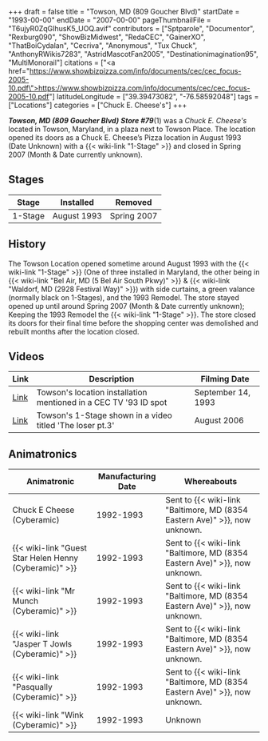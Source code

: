 +++
draft = false
title = "Towson, MD (809 Goucher Blvd)"
startDate = "1993-00-00"
endDate = "2007-00-00"
pageThumbnailFile = "T6ujyR0ZqGIhusK5_UOQ.avif"
contributors = ["Sptparole", "Documentor", "Rexburg090", "ShowBizMidwest", "RedaCEC", "GainerXO", "ThatBoiCydalan", "Cecriva", "Anonymous", "Tux Chuck", "AnthonyRWikis7283", "AstridMascotFan2005", "Destinationimagination95", "MultiMonorail"]
citations = ["<a href=\"https://www.showbizpizza.com/info/documents/cec/cec_focus-2005-10.pdf\">https://www.showbizpizza.com/info/documents/cec/cec_focus-2005-10.pdf</a>"]
latitudeLongitude = ["39.39473082", "-76.58592048"]
tags = ["Locations"]
categories = ["Chuck E. Cheese's"]
+++

***Towson, MD (809 Goucher Blvd)*** ***Store #79***(1) was a *Chuck E. Cheese's* located in Towson, Maryland, in a plaza next to Towson Place. The location opened its doors as a Chuck E. Cheese’s Pizza location in August 1993 (Date Unknown) with a {{< wiki-link "1-Stage" >}} and closed in Spring 2007 (Month &amp; Date currently unknown).

## Stages

| Stage   | Installed   | Removed     |
|---------|-------------|-------------|
| 1-Stage | August 1993 | Spring 2007 |

## History

The Towson Location opened sometime around August 1993 with the {{< wiki-link "1-Stage" >}} (One of three installed in Maryland, the other being in {{< wiki-link "Bel Air, MD (5 Bel Air South Pkwy)" >}} &amp; {{< wiki-link "Waldorf, MD (2928 Festival Way)" >}}) with side curtains, a green valance (normally black on 1-Stages), and the 1993 Remodel. The store stayed opened up until around Spring 2007 (Month &amp; Date currently unknown); Keeping the 1993 Remodel the {{< wiki-link "1-Stage" >}}. The store closed its doors for their final time before the shopping center was demolished and rebuilt months after the location closed.

## Videos

| Link                                                | Description                                                      | Filming Date       |
|-----------------------------------------------------|------------------------------------------------------------------|--------------------|
| [Link](https://youtu.be/XK8Az2zKNsw?t=2871)         | Towson's location installation mentioned in a CEC TV '93 ID spot | September 14, 1993 |
| [Link](https://www.youtube.com/watch?v=lJoeu1z5nnw) | Towson's 1-Stage shown in a video titled 'The loser pt.3'        | August 2006        |

## Animatronics

| Animatronic                                                  | Manufacturing Date | Whereabouts                                                                      |
|--------------------------------------------------------------|--------------------|----------------------------------------------------------------------------------|
| Chuck E Cheese (Cyberamic)                                   | 1992-1993          | Sent to {{< wiki-link "Baltimore, MD (8354 Eastern Ave)" >}}, now unknown. |
| {{< wiki-link "Guest Star Helen Henny (Cyberamic)" >}} | 1992-1993          | Sent to {{< wiki-link "Baltimore, MD (8354 Eastern Ave)" >}}, now unknown. |
| {{< wiki-link "Mr Munch (Cyberamic)" >}}               | 1992-1993          | Sent to {{< wiki-link "Baltimore, MD (8354 Eastern Ave)" >}}, now unknown. |
| {{< wiki-link "Jasper T Jowls (Cyberamic)" >}}         | 1992-1993          | Sent to {{< wiki-link "Baltimore, MD (8354 Eastern Ave)" >}}, now unknown. |
| {{< wiki-link "Pasqually (Cyberamic)" >}}              | 1992-1993          | Sent to {{< wiki-link "Baltimore, MD (8354 Eastern Ave)" >}}, now unknown. |
| {{< wiki-link "Wink (Cyberamic)" >}}                   | 1992-1993          | Unknown                                                                          |